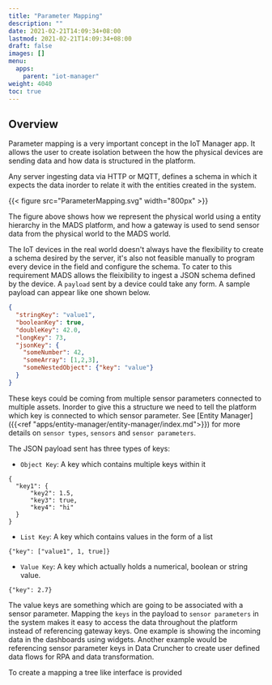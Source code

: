 ```yaml
---
title: "Parameter Mapping"
description: ""
date: 2021-02-21T14:09:34+08:00
lastmod: 2021-02-21T14:09:34+08:00
draft: false
images: []
menu:
  apps:
    parent: "iot-manager"
weight: 4040
toc: true
---
```


## Overview

Parameter mapping is a very important concept in the IoT Manager app. It allows
the user to create isolation between the how the physical devices are sending
data and how data is structured in the platform. 

Any server ingesting data via HTTP or MQTT, defines a schema in which it expects 
the data inorder to relate it with the entities created in the system. 

{{< figure src="ParameterMapping.svg" width="800px" >}}

The figure above shows how we represent the physical world using a entity hierarchy in
the MADS platform, and how a gateway is used to send sensor data from the physical
world to the MADS world. 

The IoT devices in the real world doesn't always have the flexibility to create a schema 
desired by the server, it's also not feasible manually to program every device in the field
and configure the schema. To cater to this requirement MADS allows the fleixibility to 
ingest a JSON schema defined by the device. 
A `payload` sent by a device could take any form. A sample payload can appear like 
one shown below.

```json
{
  "stringKey": "value1",
  "booleanKey": true,
  "doubleKey": 42.0,
  "longKey": 73,
  "jsonKey": {
    "someNumber": 42,
    "someArray": [1,2,3],
    "someNestedObject": {"key": "value"}
  }
}
```

These keys could be coming from multiple sensor parameters connected to multiple 
assets. Inorder to give this a structure we need to tell the platform which key
is connected to which sensor parameter. See [Entity Manager]({{<ref "apps/entity-manager/entity-manager/index.md">}})
for more details on `sensor types`, `sensors` and `sensor parameters`.

The JSON payload sent has three types of keys:

- `Object Key`: A key which contains multiple keys within it
```
{
  "key1": {
      "key2": 1.5,
      "key3": true,
      "key4": "hi"
  }
}
```
- `List Key`: A key which contains values in the form of a list

```
{"key": ["value1", 1, true]}
```
- `Value Key`: A key which actually holds a numerical, boolean or string value.
```
{"key": 2.7}
```

The value keys are something which are going to be associated with a sensor parameter.
Mapping the `keys` in the payload to `sensor parameters` in the system makes it easy
to access the data throughout the platform instead of referencing gateway keys.
One example is showing the incoming data in the dashboards using widgets. Another
example would be referencing sensor parameter keys in Data Cruncher to create user 
defined data flows for RPA and data transformation.

To create a mapping a tree like interface is provided
